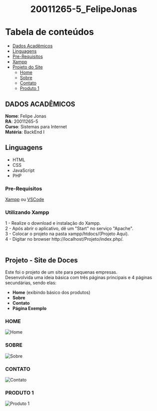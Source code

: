 <h1 align="center"> 20011265-5_FelipeJonas </h1>

Tabela de conteúdos
=================
<!--ts-->
   * [Dados Acadêmicos](#dados-acadêmicos)
   * [Linguagens](#linguagens)
   * [Pre-Requisitos](#pre-requisitos)
   * [Xampp](#utilizando-xampp)
   * [Projeto do Site](#projeto---site-de-doces)
      * [Home](#home)
      * [Sobre](#sobre)
      * [Contato](#contato)
      * [Produto 1](#Produto-1)

###  

## DADOS ACADÊMICOS

<b>Nome</b>: Felipe Jonas <br>
<b>RA</b>: 20011265-5 <br>
<b>Curso</b>: Sistemas para Internet <br>
<b>Matéria</b>: BackEnd I <br>

## Linguagens
- HTML
- CSS
- JavaScript
- PHP

### Pre-Requisitos

[Xampp](https://www.apachefriends.org/pt_br/download.html) ou [VSCode](https://code.visualstudio.com/)


### Utilizando Xampp 

1 - Realize o download e instalação do Xampp. <br>
2 - Após abrir o aplicativo, dê um "Start" no serviço "Apache". <br>
3 - Colocar o projeto na pasta xampp/htdocs/(Projeto Aqui). <br>
4 - Digitar no browser http://localhost/Projeto/index.php/. <br>
<br>

## Projeto - Site de Doces

Este foi o projeto de um site para pequenas empresas. <br>
Desenvolvida uma ideia básica com três páginas principais e 4 páginas secundárias, sendo elas:<br>
- <b>Home</b> (exibindo básico dos produtos)
- <b>Sobre</b>
- <b>Contato</b>
- <b>Página Exemplo</b>

### HOME
<img alt="Home" title="#Home" src="https://i.imgur.com/3Sypi22.jpg" />
<br>

### SOBRE
<img alt="Sobre" title="#Sobre" src="https://i.imgur.com/zYl2huB.jpg" />
<br>

### CONTATO
<img alt="Contato" title="#Contato" src="https://i.imgur.com/3pUSp7K.jpg" />
<br>

### PRODUTO 1
<img alt="Produto 1" title="#Produto1" src="https://i.imgur.com/BnVHrvc.jpg" />
<br>
